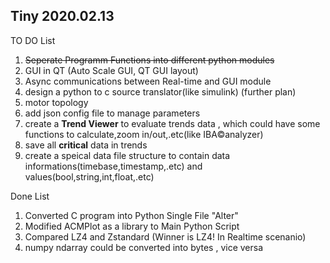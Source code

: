 ## Tiny 2020.02.13
TO DO List
1) ~~Seperate Programm Functions into different python modules~~
2) GUI in QT (Auto Scale GUI, QT GUI layout)
3) Async communications between Real-time and GUI module
4) design a python to c source translator(like simulink) (further plan)
5) motor topology
6) add json config file to manage parameters
7) create a **Trend Viewer** to evaluate trends data , which could have some functions to calculate,zoom in/out,.etc(like IBA©analyzer)
8) save all **critical** data in trends
9) create a speical data file structure to contain data informations(timebase,timestamp,.etc) and values(bool,string,int,float,.etc)

Done List
1) Converted C program into Python Single File "Alter"
2) Modified ACMPlot as a library to Main Python Script
3) Compared LZ4 and Zstandard (Winner is LZ4! In Realtime scenanio)
4) numpy ndarray could be converted into bytes , vice versa

